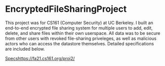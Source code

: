 # EncryptedFileSharingProject
This project was for CS161 (Computer Security) at UC Berkeley. I built an end-to-end encrypted file sharing system for multiple users to add, edit, delete, and share files within their own userspace. All data was to be secure from other users with revoked file-sharing priveleges, as well as malicious actors who can access the datastore themselves. Detailed specifications are included below.

[Specs](https://fa21.cs161.org/proj2/)https://fa21.cs161.org/proj2/

